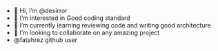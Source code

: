 - 👋 Hi, I’m @desirror
- 👀 I’m interested in Good coding standard
- 🌱 I’m currently learning reviewing code and writing good architecture
- 💞️ I’m looking to collaborate on any amazing project
- @fatahrez github user

<!---
desirror/desirror is a ✨ special ✨ repository because its `README.md` (this file) appears on your GitHub profile.
You can click the Preview link to take a look at your changes.
--->
